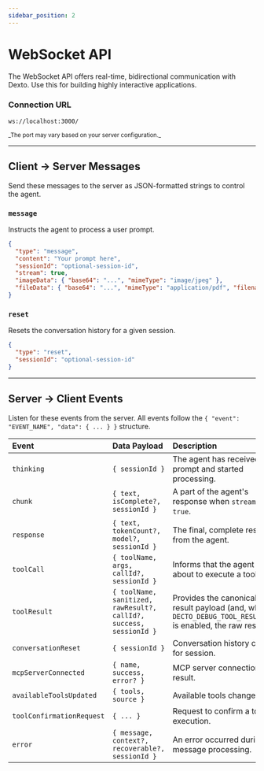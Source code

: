```yaml
---
sidebar_position: 2
---
```


# WebSocket API

The WebSocket API offers real-time, bidirectional communication with Dexto. Use this for building highly interactive applications.

### Connection URL
<p class="api-endpoint-header"><code>ws://localhost:3000/</code></p>
<small>_The port may vary based on your server configuration._</small>

---

## Client → Server Messages
Send these messages to the server as JSON-formatted strings to control the agent.

### `message`
Instructs the agent to process a user prompt.
```json
{
  "type": "message",
  "content": "Your prompt here",
  "sessionId": "optional-session-id",
  "stream": true,
  "imageData": { "base64": "...", "mimeType": "image/jpeg" },
  "fileData": { "base64": "...", "mimeType": "application/pdf", "filename": "doc.pdf" }
}
```

### `reset`
Resets the conversation history for a given session.
```json
{
  "type": "reset",
  "sessionId": "optional-session-id"
}
```

---

## Server → Client Events
Listen for these events from the server. All events follow the `{ "event": "EVENT_NAME", "data": { ... } }` structure.

| Event | Data Payload | Description |
| :--- | :--- | :--- |
| `thinking` | `{ sessionId }` | The agent has received the prompt and started processing. |
| `chunk` | `{ text, isComplete?, sessionId }` | A part of the agent's response when `stream` is `true`. |
| `response` | `{ text, tokenCount?, model?, sessionId }` | The final, complete response from the agent. |
| `toolCall` | `{ toolName, args, callId?, sessionId }` | Informs that the agent is about to execute a tool. |
| `toolResult` | `{ toolName, sanitized, rawResult?, callId?, success, sessionId }` | Provides the canonical tool result payload (and, when `DECTO_DEBUG_TOOL_RESULT_RAW` is enabled, the raw result). |
| `conversationReset` | `{ sessionId }` | Conversation history cleared for session. |
| `mcpServerConnected` | `{ name, success, error? }` | MCP server connection result. |
| `availableToolsUpdated` | `{ tools, source }` | Available tools changed. |
| `toolConfirmationRequest` | `{ ... }` | Request to confirm a tool execution. |
| `error` | `{ message, context?, recoverable?, sessionId }` | An error occurred during message processing. |
